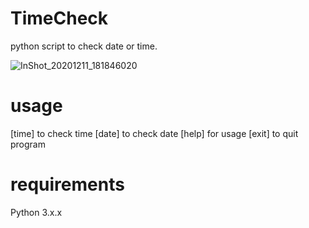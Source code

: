# TimeCheck 
python script to check date or time. 


![InShot_20201211_181846020](https://user-images.githubusercontent.com/74001397/101927709-73b53a00-3bdd-11eb-954b-b0abe1812db7.jpg)

# usage
[time] to check time
[date] to check date 
[help] for usage
[exit] to quit program

# requirements
Python 3.x.x
